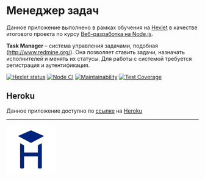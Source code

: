 # Менеджер задач

Данное приложение выполнено в рамках обучения на [Hexlet](https://ru.hexlet.io) в качестве итогового проекта по курсу [Веб-разработка на Node.js](https://ru.hexlet.io/programs/js-web-development).

**Task Manager** – система управления задачами, подобная (http://www.redmine.org/). Она позволяет ставить задачи, назначать исполнителей и менять их статусы. Для работы с системой требуется регистрация и аутентификация.

[![Hexlet status](https://github.com/shakhov/js-web-development-project-lvl4/workflows/hexlet-check/badge.svg)](https://github.com/shakhov/js-web-development-project-lvl4/actions)
[![Node CI](https://github.com/shakhov/js-web-development-project-lvl4/workflows/Node%20CI/badge.svg)](https://github.com/shakhov/js-web-development-project-lvl4/actions)
[![Maintainability](https://api.codeclimate.com/v1/badges/a69525e4b03be8e57b3d/maintainability)](https://codeclimate.com/github/shakhov/js-web-development-project-lvl4/maintainability)
[![Test Coverage](https://api.codeclimate.com/v1/badges/a69525e4b03be8e57b3d/test_coverage)](https://codeclimate.com/github/shakhov/js-web-development-project-lvl4/test_coverage)

## Heroku

Данное приложение доступно по [ссылке](https://mighty-headland-48829.herokuapp.com/) на [Heroku](https://www.heroku.com/) 

---

![Hexlet Ltd. logo](https://raw.githubusercontent.com/Hexlet/assets/master/images/hexlet_logo128.png)

